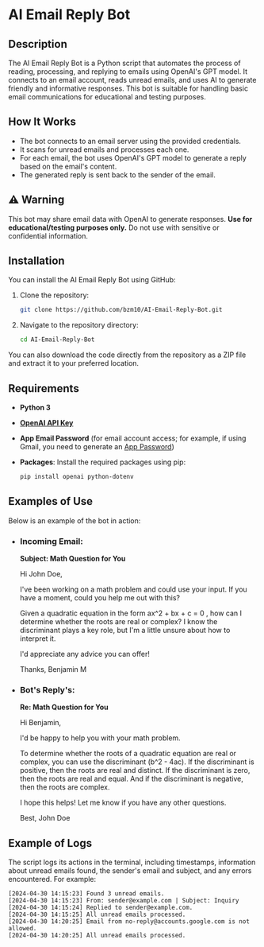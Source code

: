 # AI Email Reply Bot

## Description

The AI Email Reply Bot is a Python script that automates the process of reading, processing, and replying to emails using OpenAI's GPT model. It connects to an email account, reads unread emails, and uses AI to generate friendly and informative responses. This bot is suitable for handling basic email communications for educational and testing purposes.

## How It Works

- The bot connects to an email server using the provided credentials.
- It scans for unread emails and processes each one.
- For each email, the bot uses OpenAI's GPT model to generate a reply based on the email's content.
- The generated reply is sent back to the sender of the email.

## ⚠️ Warning

This bot may share email data with OpenAI to generate responses. **Use for educational/testing purposes only.** Do not use with sensitive or confidential information.

## Installation

You can install the AI Email Reply Bot using GitHub:

1. Clone the repository:

    ```bash
    git clone https://github.com/bzm10/AI-Email-Reply-Bot.git
    ```

2. Navigate to the repository directory:

    ```bash
    cd AI-Email-Reply-Bot
    ```

You can also download the code directly from the repository as a ZIP file and extract it to your preferred location.

## Requirements

- **Python 3**
- **[OpenAI API Key](https://openai.com/blog/openai-api)**
- **App Email Password** (for email account access; for example, if using Gmail, you need to generate an [App Password](https://support.google.com/accounts/answer/185833))
- **Packages**: Install the required packages using pip:

    ```bash
    pip install openai python-dotenv
    ```

## Examples of Use

Below is an example of the bot in action:

- ### Incoming Email:
  **Subject: Math Question for You**

  Hi John Doe,

  I've been working on a math problem and could use your input. If you have a moment, could you help me out with this?

  Given a quadratic equation in the form  ax^2 + bx + c = 0 , how can I determine whether the roots are real or complex? I know the discriminant plays a key role, but I'm a little unsure about how to interpret it.

  I'd appreciate any advice you can offer!

  Thanks,
  Benjamin M
  
- ### Bot's Reply's:
  **Re: Math Question for You**
  
  Hi Benjamin,

  I'd be happy to help you with your math problem.

  To determine whether the roots of a quadratic equation are real or complex, you can use the discriminant (b^2 - 4ac). If the discriminant is positive, then the roots are real and distinct. If the discriminant is zero, then the roots are real and equal. And if the discriminant is negative, then the roots are complex.

  I hope this helps! Let me know if you have any other questions.

  Best,
  John Doe

    

## Example of Logs

The script logs its actions in the terminal, including timestamps, information about unread emails found, the sender's email and subject, and any errors encountered. For example:

```plaintext
[2024-04-30 14:15:23] Found 3 unread emails.
[2024-04-30 14:15:23] From: sender@example.com | Subject: Inquiry
[2024-04-30 14:15:24] Replied to sender@example.com.
[2024-04-30 14:15:25] All unread emails processed.
[2024-04-30 14:20:25] Email from no-reply@accounts.google.com is not allowed.
[2024-04-30 14:20:25] All unread emails processed.
```

